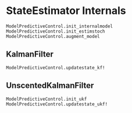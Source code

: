 # StateEstimator Internals

```@docs
ModelPredictiveControl.init_internalmodel
ModelPredictiveControl.init_estimstoch
ModelPredictiveControl.augment_model
```

## KalmanFilter

```@docs
ModelPredictiveControl.updatestate_kf!
```

## UnscentedKalmanFilter

```@docs
ModelPredictiveControl.init_ukf
ModelPredictiveControl.updatestate_ukf!
```
